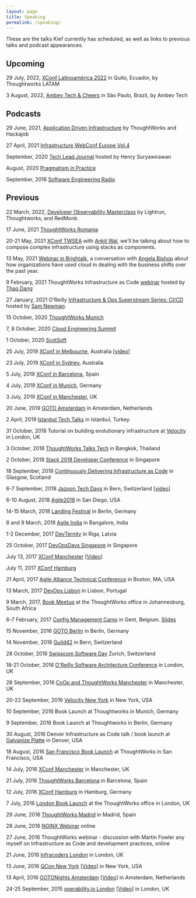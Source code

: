 ```yaml
---
layout: page
title: Speaking
permalink: /speaking/
---
```


These are the talks Kief currently has scheduled, as well as links to previous talks and podcast appearances.


## Upcoming

29 July, 2022, [XConf Latinoamérica 2022](https://www.thoughtworks.com/es-cl/about-us/events/xconf-america-latina-2022) in Quito, Ecuador, by Thoughtworks LATAM

3 August, 2022, [Ambev Tech & Cheers](https://www.ambevtechandcheers.com.br/capa) in São Paulo, Brazil, by Ambev Tech


## Podcasts

29 June, 2021, [Application Driven Infrastructure](https://us02web.zoom.us/webinar/register/4416230777533/WN_6a3Vt89STKyLZ0MmJOioxg) by ThoughtWorks and Hackajob

27 April, 2021 [Infrastructure WebConf Europe Vol.4](https://www.thoughtworks.com/infrastructure-webconf)

September, 2020 [Tech Lead Journal](https://techleadjournal.dev/episodes/5/) hosted by Henry Suryawirawan

August, 2020 [Pragmatism in Practice](https://www.thoughtworks.com/podcasts/building-business-resilience-in-the-cloud-era)

September, 2016 [Software Engineering Radio](https://www.se-radio.net/2016/09/se-radio-episode-268-kief-morris-on-infrastructure-as-code/)


## Previous

22 March, 2022, [Developer Observability Masterclass](https://go.lightrun.com/developer-observability-masterclass) by Lightrun, Thoughtworks, and RedMonk.

17 June, 2021 [ThoughtWorks Romania](https://www.thoughtworks.com/careers/romania)

20-21 May, 2021 [XConf TWSEA](https://thght.works/3uce2kQ) with [Ankit Wal](https://www.ankitwal.com/), we'll be talking about how to compose complex infrastructure using stacks as components.

13 May, 2021 [Webinar in Brightalk](https://www.brighttalk.com/webcast/18640/481398?utm_source=ThoughtWorks&utm_medium=brighttalk&utm_campaign=481398), a conversation with [Angela Bishop](https://www.thoughtworks.com/profiles/angela-bishop) about how organizations have used cloud in dealing with the business shifts over the past year.

9 February, 2021 ThoughtWorks Infrastructure as Code [webinar](https://www.thoughtworks.com/books/infrastructure-as-code-2nd-edition-webinar) hosted by [Thao Dang](https://www.thoughtworks.com/profiles/thao-dang)

27 January, 2021 O'Reilly [Infrastructure & Ops Superstream Series: CI/CD](https://learning.oreilly.com/live-training/courses/infrastructure-ops-superstream-series-cicd/0636920051970/) hosted by [Sam Newman](https://samnewman.io/).

15 October, 2020 [ThoughtWorks Munich](https://www.meetup.com/ThoughtWorks-Muenchen/events/273589327/)

7, 8 October, 2020 [Cloud Engineering Summit](https://cloudengineering.heysummit.com/)

1 October, 2020 [ScotSoft](https://www.scotsoft.scot/)

25 July, 2019 [XConf in Melbourne](https://www.thoughtworks.com/xconf-au-19-content), Australia [[video](https://www.thoughtworks.com/xconf-au-19-content#Keynote)]

23 July, 2019 [XConf in Sydney](https://www.thoughtworks.com/xconf-au-19-content), Australia

5 July, 2019 [XConf in Barcelona](https://www.thoughtworks.com/xconf-eu-2019), Spain

4 July, 2019 [XConf in Munich](https://www.thoughtworks.com/xconf-eu-2019), Germany

3 July, 2019 [XConf in Manchester](https://www.thoughtworks.com/xconf-eu-2019), UK

20 June, 2019 [GOTO Amsterdam](https://gotoams.nl/2019/sessions/759) in Amsterdam, Netherlands

2 April, 2019 [Istanbul Tech Talks](http://www.istanbultechtalks.com/) in Istanbul, Turkey.

31 October, 2018 Tutorial on building evolutionary infrastructure at [Velocity](https://conferences.oreilly.com/velocity/vl-eu/schedule/2018-10-31) in London, UK

3 October, 2018 [ThoughtWorks Talks Tech](https://www.eventpop.me/e/4261-keifmorrisbkk) in Bangkok, Thailand

2 October, 2018 [Stack 2018 Developer Conference](https://www.govtechstack.sg/) in Singapore

18 September, 2018 [Continuously Delivering Infrastructure as Code](https://www.eventbrite.co.uk/e/continuously-delivering-infrastructure-as-code-tickets-48119985171) in Glasgow, Scotland

6-7 September, 2018 [Jazoon Tech Days](http://jazoon.com/) in Bern, Switzerland [[video](https://www.youtube.com/watch?v=YggX1YcIlLo)]

6-10 August, 2018 [Agile2018](https://www.slideshare.net/KiefMorris/evolutionary-infrastructure-agile-2018-kief-morris) in San Diego, USA

14-15 March, 2018 [Landing Festival](https://landingfestival.com/berlin) in Berlin, Germany

8 and 9 March, 2018 [Agile India](https://2018.agileindia.org/speaker/kief-morris/) in Bangalore, India

1-2 December, 2017 [DevTernity](http://devternity.com/) in Riga, Latvia

25 October, 2017 [DevOpsDays Singapore](https://www.devopsdays.org/events/2017-singapore/program/kief-morris/) in Singapore

July 13, 2017 [XConf Manchester](https://info.thoughtworks.com/XConf-2017-EU) [[Video](https://www.thoughtworks.com/talks/infrastructure-design-patterns-xconf-eu-2017)]

July 11, 2017 [XConf Hamburg](https://info.thoughtworks.com/XConf-2017-EU)

21 April, 2017 [Agile Alliance Technical Conference](http://sched.co/9PB7) in Boston, MA, USA

13 March, 2017 [DevOps Lisbon](https://www.meetup.com/DevOps-Lisbon/events/237041056/) in Lisbon, Portugal

9 March, 2017, [Book Meetup](https://info.thoughtworks.com/infrastructure-as-code-event-johannesburg.html) at the ThoughtWorks office in Johannesburg, South Africa

6-7 February, 2017 [Config Management Camp](http://cfgmgmtcamp.eu/) in Gent, Belgium. [Slides](http://www.slideshare.net/KiefMorris/implementing-infrastructure-as-code-configmgtcamp-2017)

15 November, 2016 [GOTO Berlin](https://gotocon.com/berlin-2016/presentations/show_talk.jsp?oid=7862) in Berlin, Germany

14 November, 2016 [Guild42](http://guild42.ch/?p=622) in Bern, Switzerland

28 October, 2016 [Swisscom Software Day](http://softwareday.swisscom.com/) Zurich, Switzerland

18-21 October, 2016 [O'Reilly Software Architecture Conference](http://conferences.oreilly.com/software-architecture/engineering-business-eu/public/schedule/detail/52377) in London, UK

28 September, 2016 [CoOp and ThoughtWorks Manchester](https://www.meetup.com/ThoughtWorks-Manchester-Tech-Talk/events/233885562/) in Manchester, UK

20-22 September, 2016 [Velocity New York](http://conferences.oreilly.com/velocity/devops-web-performance-ny/public/schedule/detail/51192) in New York, USA

10 September, 2016 Book Launch at Thoughtworks in Munich, Germany

9 September, 2016 Book Launch at Thoughtworks in Berlin, Germany

30 August, 2016 Denver Infrastructure as Code talk / book launch at [Galvanize Platte](http://www.galvanize.com/campuses/denver-platte/) in Denver, USA

18 August, 2016 [San Francisco Book Launch](https://info.thoughtworks.com/Infrastructure-As-Code-SF-Launch.html) at ThoughtWorks in San Francisco, USA

14 July, 2016 [XConf Manchester](https://info.thoughtworks.com/Xconf-Manchester-2016.html) in Manchester, UK

21 July, 2016 [ThoughtWorks Barcelona](http://www.meetup.com/ThoughtWorks-Barcelona/events/232560002/?eventId=232560002) in Barcelona, Spain

12 July, 2016 [XConf Hamburg](https://info.thoughtworks.com/Xconf-hamburg-2016.html) in Hamburg, Germany

7 July, 2016 [London Book Launch](https://info.thoughtworks.com/Book-launch-infrastructure-as-code) at the ThoughtWorks office in London, UK

29 June, 2016 [ThoughtWorks Madrid](http://www.meetup.com/ThoughtWorks-Madrid/events/231646246) in Madrid, Spain

28 June, 2016 [NGINX Webinar](https://www.nginx.com/resources/webinars/how-to-adopt-infrastructure-as-code/) online

27 June, 2016 ThoughtWorks webinar - discussion with Martin Fowler any myself on Infrastructure as Code and development practices, online

21 June, 2016 [Infracoders London](http://www.meetup.com/Infracoders-London/events/231184765/) in London, UK

13 June, 2016 [QCon New York](https://qconnewyork.com/ny2016/presentation/implementing-infrastructure-code) [[Video](https://www.infoq.com/presentations/infrastructure-as-code-2016)] in New York, USA

13 April, 2016 [GOTONights Amsterdam](http://www.meetup.com/GOTO-Nights-Amsterdam/events/228863905/) [[Video](https://www.youtube.com/watch?v=Lifb3TovNtY)] in Amsterdam, Netherlands

24-25 September, 2015 [operability.io London](http://operability.io/2015/) [[Video](https://www.youtube.com/watch?v=a4PuAkI7uGg)] in London, UK

